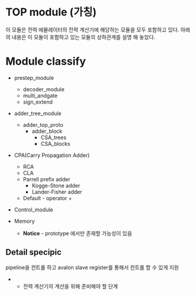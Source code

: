 <!--
    Author: Hyun woo Chung
    Last Updated : 2018. 04. 29
    email: resion09@gmail.com
-->

TOP module (가칭)
=================
이 모듈은 전력 에뮬레이터의 전력 계산기에 해당하는 모듈을 모두 포함하고 있다. 아래의 내용은 이 모듈이 포함하고 있는 모듈의 상하관계를 설명 해 놓았다.

# Module classify
* prestep_module
    * decoder_module
    * multi_andgate
    * sign_extend

* adder_tree_module
    * adder_top_proto
        * adder_block
            * CSA_trees
            * CSA_blocks
* CPA(Carry Propagation Adder)
    * RCA
    * CLA
    * Parrell prefix adder
        * Kogge-Stone adder
        * Lander-Fisher adder
    * Default - operator +

* Control_module
* Memory
    * **Notice** - prototype 에서만 존재할 가능성이 있음



## Detail specipic
pipeline을 컨트롤 하고 avalon slave register를 통해서 컨트롤 할 수 있게 지원
  *    * 전력 계산기의 계산을 위해 준비해야 할 단계